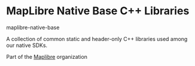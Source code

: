 # MapLibre Native Base C++ Libraries

maplibre-native-base

A collection of common static and header-only C++ libraries used among our native SDKs.

Part of the [Maplibre](https://maplibre.org) organization
